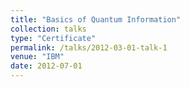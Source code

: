 ```yaml
---
title: "Basics of Quantum Information"
collection: talks
type: "Certificate"
permalink: /talks/2012-03-01-talk-1
venue: "IBM"
date: 2012-07-01
---
```


